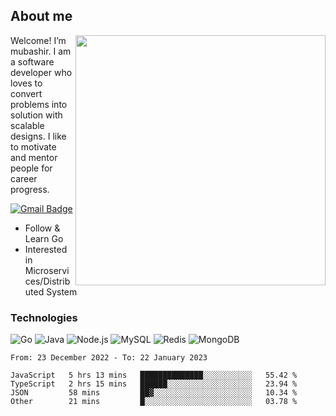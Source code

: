 ## About me

<img align="right" src="https://github-readme-stats-zhiwei-feng.vercel.app/api?username=mub4shir&show_icons=true" width="400" />

Welcome! I’m mubashir. I am a software developer who loves to convert problems into solution with scalable designs. I like to motivate and mentor people for career progress.

[![Gmail Badge](https://img.shields.io/badge/-mubashir11131719@gmail.com-c14438?style=flat-square&logo=Gmail&logoColor=white&link=mailto:mubashir11131719@gmail.com)](mailto:mubashir11131719@gmail.com)




- Follow & Learn Go
- Interested in Microservices/Distributed System


### Technologies
![Go](https://img.shields.io/badge/-Go-000000?style=flat-square&logo=go)
![Java](https://img.shields.io/badge/-Java-E34A86?style=flat-square&logo=java)
![Node.js](https://img.shields.io/badge/-Node.js-000000?style=flat-square&logo=node.js)
![MySQL](https://img.shields.io/badge/-MySQL-orange?style=flat-square&logo=MySQL)
![Redis](https://img.shields.io/badge/-Redis-black?style=flat-square&logo=Redis)
![MongoDB](https://img.shields.io/badge/-MongoDB-000000?style=flat-square&logo=mongodb)






<!--START_SECTION:waka-->

```text
From: 23 December 2022 - To: 22 January 2023

JavaScript   5 hrs 13 mins   ██████████████░░░░░░░░░░░   55.42 %
TypeScript   2 hrs 15 mins   ██████░░░░░░░░░░░░░░░░░░░   23.94 %
JSON         58 mins         ██▓░░░░░░░░░░░░░░░░░░░░░░   10.34 %
Other        21 mins         █░░░░░░░░░░░░░░░░░░░░░░░░   03.78 %
```

<!--END_SECTION:waka-->
</p>


